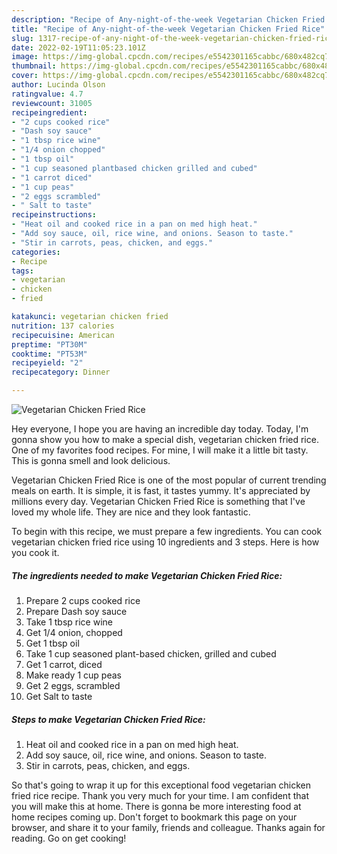 ```yaml
---
description: "Recipe of Any-night-of-the-week Vegetarian Chicken Fried Rice"
title: "Recipe of Any-night-of-the-week Vegetarian Chicken Fried Rice"
slug: 1317-recipe-of-any-night-of-the-week-vegetarian-chicken-fried-rice
date: 2022-02-19T11:05:23.101Z
image: https://img-global.cpcdn.com/recipes/e5542301165cabbc/680x482cq70/vegetarian-chicken-fried-rice-recipe-main-photo.jpg
thumbnail: https://img-global.cpcdn.com/recipes/e5542301165cabbc/680x482cq70/vegetarian-chicken-fried-rice-recipe-main-photo.jpg
cover: https://img-global.cpcdn.com/recipes/e5542301165cabbc/680x482cq70/vegetarian-chicken-fried-rice-recipe-main-photo.jpg
author: Lucinda Olson
ratingvalue: 4.7
reviewcount: 31005
recipeingredient:
- "2 cups cooked rice"
- "Dash soy sauce"
- "1 tbsp rice wine"
- "1/4 onion chopped"
- "1 tbsp oil"
- "1 cup seasoned plantbased chicken grilled and cubed"
- "1 carrot diced"
- "1 cup peas"
- "2 eggs scrambled"
- " Salt to taste"
recipeinstructions:
- "Heat oil and cooked rice in a pan on med high heat."
- "Add soy sauce, oil, rice wine, and onions. Season to taste."
- "Stir in carrots, peas, chicken, and eggs."
categories:
- Recipe
tags:
- vegetarian
- chicken
- fried

katakunci: vegetarian chicken fried 
nutrition: 137 calories
recipecuisine: American
preptime: "PT30M"
cooktime: "PT53M"
recipeyield: "2"
recipecategory: Dinner

---
```



![Vegetarian Chicken Fried Rice](https://img-global.cpcdn.com/recipes/e5542301165cabbc/680x482cq70/vegetarian-chicken-fried-rice-recipe-main-photo.jpg)

Hey everyone, I hope you are having an incredible day today. Today, I'm gonna show you how to make a special dish, vegetarian chicken fried rice. One of my favorites food recipes. For mine, I will make it a little bit tasty. This is gonna smell and look delicious.

Vegetarian Chicken Fried Rice is one of the most popular of current trending meals on earth. It is simple, it is fast, it tastes yummy. It's appreciated by millions every day. Vegetarian Chicken Fried Rice is something that I've loved my whole life. They are nice and they look fantastic.




To begin with this recipe, we must prepare a few ingredients. You can cook vegetarian chicken fried rice using 10 ingredients and 3 steps. Here is how you cook it.

<!--inarticleads1-->

##### The ingredients needed to make Vegetarian Chicken Fried Rice:

1. Prepare 2 cups cooked rice
1. Prepare Dash soy sauce
1. Take 1 tbsp rice wine
1. Get 1/4 onion, chopped
1. Get 1 tbsp oil
1. Take 1 cup seasoned plant-based chicken, grilled and cubed
1. Get 1 carrot, diced
1. Make ready 1 cup peas
1. Get 2 eggs, scrambled
1. Get  Salt to taste




<!--inarticleads2-->

##### Steps to make Vegetarian Chicken Fried Rice:

1. Heat oil and cooked rice in a pan on med high heat.
1. Add soy sauce, oil, rice wine, and onions. Season to taste.
1. Stir in carrots, peas, chicken, and eggs.




So that's going to wrap it up for this exceptional food vegetarian chicken fried rice recipe. Thank you very much for your time. I am confident that you will make this at home. There is gonna be more interesting food at home recipes coming up. Don't forget to bookmark this page on your browser, and share it to your family, friends and colleague. Thanks again for reading. Go on get cooking!
